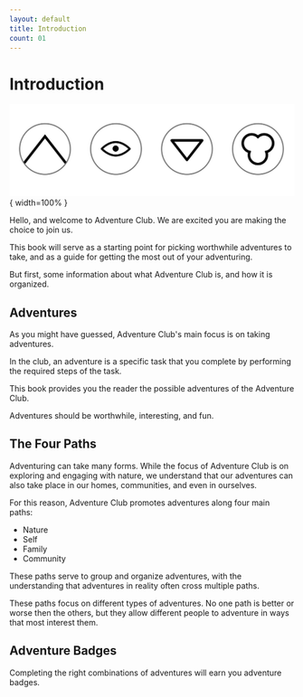 ```yaml
---
layout: default
title: Introduction
count: 01
---
```


# Introduction

![](img/all.png){ width=100% }

Hello, and welcome to Adventure Club. We are excited you are making the choice to
join us.

This book will serve as a starting point for picking worthwhile adventures to take,
and as a guide for getting the most out of your adventuring.

But first, some information about what Adventure Club is, and how it is organized.

## Adventures

As you might have guessed, Adventure Club's main focus is on taking adventures.

In the club, an adventure is a specific task that you complete by performing the required steps of the task.

This book provides you the reader the possible adventures of the Adventure Club.

Adventures should be worthwhile, interesting, and fun.

## The Four Paths

Adventuring can take many forms. While the focus of Adventure Club is on exploring and engaging with nature,
we understand that our adventures can also take place in our homes, communities, and even in ourselves.

For this reason, Adventure Club promotes adventures along four main paths:

* Nature
* Self
* Family
* Community

These paths serve to group and organize adventures, with the understanding that
adventures in reality often cross multiple paths.

These paths focus on different types of adventures. No one path is better or worse then the others,
but they allow different people to adventure in ways that most interest them.

## Adventure Badges

Completing the right combinations of adventures will earn you adventure badges.
